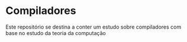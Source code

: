 # Compiladores
Este repositório se destina a conter um estudo sobre compiladores com base no estudo da teoria da computação
